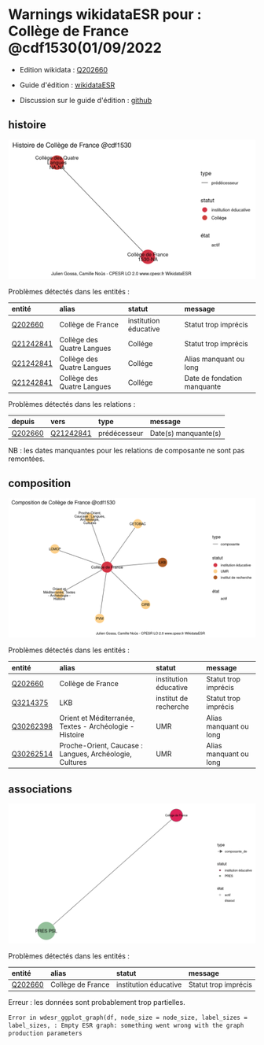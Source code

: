 Warnings wikidataESR pour : Collège de France @cdf1530(01/09/2022
================

- Edition wikidata : [Q202660](https://www.wikidata.org/wiki/Q202660)
- Guide d'édition : [wikidataESR](https://github.com/cpesr/wikidataESR/)

- Discussion sur le guide d'édition : [github](https://github.com/cpesr/wikidataESR/issues)



## histoire 

![Graphique non généré](Q202660-histoire.png) 

Problèmes détectés dans les entités :

|entité                                               |alias                      |statut                |message                     |
|:----------------------------------------------------|:--------------------------|:---------------------|:---------------------------|
|[Q202660](https://www.wikidata.org/wiki/Q202660)     |Collège de France          |institution éducative |Statut trop imprécis        |
|[Q21242841](https://www.wikidata.org/wiki/Q21242841) |Collège des Quatre Langues |Collége               |Statut trop imprécis        |
|[Q21242841](https://www.wikidata.org/wiki/Q21242841) |Collège des Quatre Langues |Collége               |Alias manquant ou long      |
|[Q21242841](https://www.wikidata.org/wiki/Q21242841) |Collège des Quatre Langues |Collége               |Date de fondation manquante |

Problèmes détectés dans les relations :

|depuis                                           |vers                                                 |type         |message              |
|:------------------------------------------------|:----------------------------------------------------|:------------|:--------------------|
|[Q202660](https://www.wikidata.org/wiki/Q202660) |[Q21242841](https://www.wikidata.org/wiki/Q21242841) |prédécesseur |Date(s) manquante(s) |

NB : les dates manquantes pour les relations de composante ne sont pas remontées. 



## composition 

![Graphique non généré](Q202660-composition.png) 

Problèmes détectés dans les entités :

|entité                                               |alias                                                   |statut                |message                |
|:----------------------------------------------------|:-------------------------------------------------------|:---------------------|:----------------------|
|[Q202660](https://www.wikidata.org/wiki/Q202660)     |Collège de France                                       |institution éducative |Statut trop imprécis   |
|[Q3214375](https://www.wikidata.org/wiki/Q3214375)   |LKB                                                     |institut de recherche |Statut trop imprécis   |
|[Q30262398](https://www.wikidata.org/wiki/Q30262398) |Orient et Méditerranée, Textes - Archéologie - Histoire |UMR                   |Alias manquant ou long |
|[Q30262514](https://www.wikidata.org/wiki/Q30262514) |Proche-Orient, Caucase : Langues, Archéologie, Cultures |UMR                   |Alias manquant ou long |

 



## associations 

![Graphique non généré](Q202660-associations.png) 

Problèmes détectés dans les entités :

|entité                                           |alias             |statut                |message              |
|:------------------------------------------------|:-----------------|:---------------------|:--------------------|
|[Q202660](https://www.wikidata.org/wiki/Q202660) |Collège de France |institution éducative |Statut trop imprécis |

 


Erreur : les données sont probablement trop partielles.
```
Error in wdesr_ggplot_graph(df, node_size = node_size, label_sizes = label_sizes, : Empty ESR graph: something went wrong with the graph production parameters

``` 


